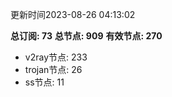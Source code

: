 更新时间2023-08-26 04:13:02

**总订阅: 73**
**总节点: 909**
**有效节点: 270**
- v2ray节点: 233
- trojan节点: 26
- ss节点: 11
